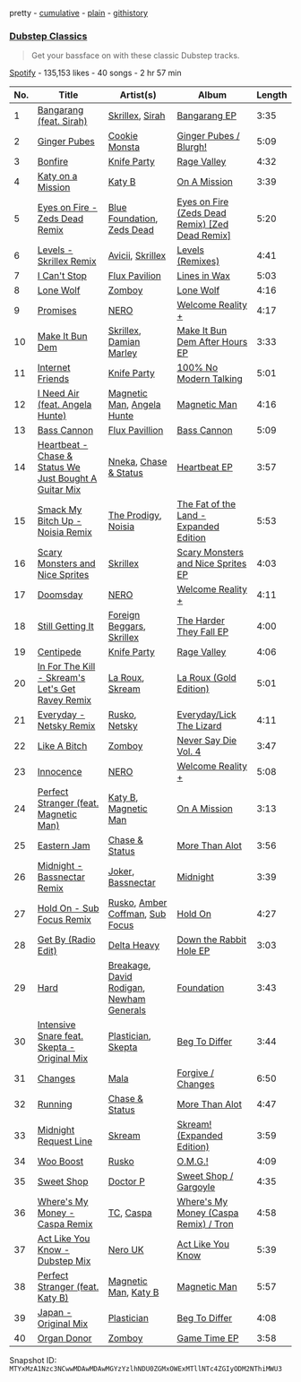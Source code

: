 pretty - [cumulative](/playlists/cumulative/37i9dQZF1DX4arVIN5Cg4U.md) - [plain](/playlists/plain/37i9dQZF1DX4arVIN5Cg4U) - [githistory](https://github.githistory.xyz/mackorone/spotify-playlist-archive/blob/main/playlists/plain/37i9dQZF1DX4arVIN5Cg4U)

### [Dubstep Classics](https://open.spotify.com/playlist/37i9dQZF1DX4arVIN5Cg4U)

> Get your bassface on with these classic Dubstep tracks.

[Spotify](https://open.spotify.com/user/spotify) - 135,153 likes - 40 songs - 2 hr 57 min

| No. | Title | Artist(s) | Album | Length |
|---|---|---|---|---|
| 1 | [Bangarang \(feat\. Sirah\)](https://open.spotify.com/track/6VRhkROS2SZHGlp0pxndbJ) | [Skrillex](https://open.spotify.com/artist/5he5w2lnU9x7JFhnwcekXX), [Sirah](https://open.spotify.com/artist/3oAazIwC0nAYkOKVQPUC38) | [Bangarang EP](https://open.spotify.com/album/5XJ2NeBxZP3HFM8VoBQEUe) | 3:35 |
| 2 | [Ginger Pubes](https://open.spotify.com/track/2s0xboyJ9qfdUQVS3ZcY8B) | [Cookie Monsta](https://open.spotify.com/artist/2uGNBmaWvxF6HAcWuhK7OP) | [Ginger Pubes / Blurgh!](https://open.spotify.com/album/4n7w7SRIJxV6oKySEmaAlK) | 5:09 |
| 3 | [Bonfire](https://open.spotify.com/track/0QIYINh2AwmOmdu8CRYvlw) | [Knife Party](https://open.spotify.com/artist/2DuJi13MWHjRHrqRUwk8vH) | [Rage Valley](https://open.spotify.com/album/2KZKR8bLDZPUxOE6JhTh4X) | 4:32 |
| 4 | [Katy on a Mission](https://open.spotify.com/track/47uhrF6IvyE2eUyyfLAEzf) | [Katy B](https://open.spotify.com/artist/5EUdiv20t58GCS09VMKk7M) | [On A Mission](https://open.spotify.com/album/6KV9kNSuC1mmzrXKx6p6vV) | 3:39 |
| 5 | [Eyes on Fire \- Zeds Dead Remix](https://open.spotify.com/track/3Oiauiojgokw9vWQvFmEoI) | [Blue Foundation](https://open.spotify.com/artist/1FWybrAwiSa0zKibdLfZZr), [Zeds Dead](https://open.spotify.com/artist/67qogtRNI0GjUr8PlaG6Zh) | [Eyes on Fire \(Zeds Dead Remix\) \[Zed Dead Remix\]](https://open.spotify.com/album/5wFQEk3sV9Zjo3xnGZLS42) | 5:20 |
| 6 | [Levels \- Skrillex Remix](https://open.spotify.com/track/5f6igUw1asUL4AGXSvgTW8) | [Avicii](https://open.spotify.com/artist/1vCWHaC5f2uS3yhpwWbIA6), [Skrillex](https://open.spotify.com/artist/5he5w2lnU9x7JFhnwcekXX) | [Levels \(Remixes\)](https://open.spotify.com/album/42z0CzDpHpFYXLmKIk6NuC) | 4:41 |
| 7 | [I Can't Stop](https://open.spotify.com/track/03EuhmMsEHVFI9ytainStU) | [Flux Pavilion](https://open.spotify.com/artist/7muzHifhMdnfN1xncRLOqk) | [Lines in Wax](https://open.spotify.com/album/4nr0xtBBSdHcnaq3iSqEIr) | 5:03 |
| 8 | [Lone Wolf](https://open.spotify.com/track/76I3PmbGZazzNlEwlp1y85) | [Zomboy](https://open.spotify.com/artist/0ycHhPwPvoaO4VGzmMnXGq) | [Lone Wolf](https://open.spotify.com/album/0ZOHOmSoA2F394OWEqvAIY) | 4:16 |
| 9 | [Promises](https://open.spotify.com/track/2LCCxYQ5dw1dz3Pu6APEUH) | [NERO](https://open.spotify.com/artist/4uRYpUQZrNrY5t8tAv3XrD) | [Welcome Reality +](https://open.spotify.com/album/1hMXqmEdtxYenRDVm4hEgu) | 4:17 |
| 10 | [Make It Bun Dem](https://open.spotify.com/track/0mlf3yOGzVnIVxjybDQL3h) | [Skrillex](https://open.spotify.com/artist/5he5w2lnU9x7JFhnwcekXX), [Damian Marley](https://open.spotify.com/artist/3QJzdZJYIAcoET1GcfpNGi) | [Make It Bun Dem After Hours EP](https://open.spotify.com/album/3ipNtzV1LNGEBWu4VSsmjP) | 3:33 |
| 11 | [Internet Friends](https://open.spotify.com/track/5qFL2uwfnGU8FccwLMgPNQ) | [Knife Party](https://open.spotify.com/artist/2DuJi13MWHjRHrqRUwk8vH) | [100% No Modern Talking](https://open.spotify.com/album/2Ha5B3dapothPfMP9gWvQB) | 5:01 |
| 12 | [I Need Air \(feat\. Angela Hunte\)](https://open.spotify.com/track/5je1EimWTwYw2p8XVym99q) | [Magnetic Man](https://open.spotify.com/artist/40ttEBZPhAHbXH6aUg4GkL), [Angela Hunte](https://open.spotify.com/artist/7rEqtNYXSDePQHdZNiLN6L) | [Magnetic Man](https://open.spotify.com/album/1xlyG4VH7qEx1tNVXDtcmr) | 4:16 |
| 13 | [Bass Cannon](https://open.spotify.com/track/4u3a1nylBxY8siO7Os4t22) | [Flux Pavillion](https://open.spotify.com/artist/0z9vD9DKvwTGRPEQ4JZID7) | [Bass Cannon](https://open.spotify.com/album/2cmBRFSeVDZVTSPyQG9AoF) | 5:09 |
| 14 | [Heartbeat \- Chase & Status We Just Bought A Guitar Mix](https://open.spotify.com/track/5qPmR4nG3nNAECAN5JxrEV) | [Nneka](https://open.spotify.com/artist/0VX4MyYhvKRtU1AZUVGLUZ), [Chase & Status](https://open.spotify.com/artist/3jNkaOXasoc7RsxdchvEVq) | [Heartbeat EP](https://open.spotify.com/album/7cFT0IlqXCMqkjYi7iL5Jf) | 3:57 |
| 15 | [Smack My Bitch Up \- Noisia Remix](https://open.spotify.com/track/5NlW1Be0WYIOFp1gx1b7Kf) | [The Prodigy](https://open.spotify.com/artist/4k1ELeJKT1ISyDv8JivPpB), [Noisia](https://open.spotify.com/artist/4YWj8sohRDjL9deiuRvEEY) | [The Fat of the Land \- Expanded Edition](https://open.spotify.com/album/3knGLri9I3X3oO24mDNdkG) | 5:53 |
| 16 | [Scary Monsters and Nice Sprites](https://open.spotify.com/track/4rwpZEcnalkuhPyGkEdhu0) | [Skrillex](https://open.spotify.com/artist/5he5w2lnU9x7JFhnwcekXX) | [Scary Monsters and Nice Sprites EP](https://open.spotify.com/album/35tQBmq1RblVUzAvfsw5uO) | 4:03 |
| 17 | [Doomsday](https://open.spotify.com/track/3ziKJoRHiJsaoTaeBYCJBA) | [NERO](https://open.spotify.com/artist/4uRYpUQZrNrY5t8tAv3XrD) | [Welcome Reality +](https://open.spotify.com/album/1hMXqmEdtxYenRDVm4hEgu) | 4:11 |
| 18 | [Still Getting It](https://open.spotify.com/track/0LeGeKymBOKaofgQOZXeSo) | [Foreign Beggars](https://open.spotify.com/artist/0sQ1wgSdRpoysgsa1VnI4G), [Skrillex](https://open.spotify.com/artist/5he5w2lnU9x7JFhnwcekXX) | [The Harder They Fall EP](https://open.spotify.com/album/5s7KcxWTWcGbGehe52aga6) | 4:00 |
| 19 | [Centipede](https://open.spotify.com/track/0u2AIKDVafHwCFQ9LDnqxH) | [Knife Party](https://open.spotify.com/artist/2DuJi13MWHjRHrqRUwk8vH) | [Rage Valley](https://open.spotify.com/album/2KZKR8bLDZPUxOE6JhTh4X) | 4:06 |
| 20 | [In For The Kill \- Skream's Let's Get Ravey Remix](https://open.spotify.com/track/46SNlNPyoPOF19hGF4dbBD) | [La Roux](https://open.spotify.com/artist/3K2zB87GZv1krx031en5VA), [Skream](https://open.spotify.com/artist/2jbP92oFLWqPqogflK1wlW) | [La Roux \(Gold Edition\)](https://open.spotify.com/album/6WGLFg9lQO6ytwJfIflCQA) | 5:01 |
| 21 | [Everyday \- Netsky Remix](https://open.spotify.com/track/7vYutw14Ch1Ee1ZmU7gLQ7) | [Rusko](https://open.spotify.com/artist/4BTcOR2hEQZQQL5AMo5u10), [Netsky](https://open.spotify.com/artist/5TgQ66WuWkoQ2xYxaSTnVP) | [Everyday/Lick The Lizard](https://open.spotify.com/album/3JhkJ5yR4Oh6xljqo58qMY) | 4:11 |
| 22 | [Like A Bitch](https://open.spotify.com/track/5XFNxeWhhpNc0175JKydLD) | [Zomboy](https://open.spotify.com/artist/0ycHhPwPvoaO4VGzmMnXGq) | [Never Say Die Vol\. 4](https://open.spotify.com/album/1x5QZcPvy0RjvZHjbHeOPV) | 3:47 |
| 23 | [Innocence](https://open.spotify.com/track/31BPnapcrlqpPxMx2GRabp) | [NERO](https://open.spotify.com/artist/4uRYpUQZrNrY5t8tAv3XrD) | [Welcome Reality +](https://open.spotify.com/album/1hMXqmEdtxYenRDVm4hEgu) | 5:08 |
| 24 | [Perfect Stranger \(feat\. Magnetic Man\)](https://open.spotify.com/track/6ZqBQWfrmYqk5F9yi9S36O) | [Katy B](https://open.spotify.com/artist/5EUdiv20t58GCS09VMKk7M), [Magnetic Man](https://open.spotify.com/artist/40ttEBZPhAHbXH6aUg4GkL) | [On A Mission](https://open.spotify.com/album/6KV9kNSuC1mmzrXKx6p6vV) | 3:13 |
| 25 | [Eastern Jam](https://open.spotify.com/track/4WygV70LzaCA8FgOcpN1w4) | [Chase & Status](https://open.spotify.com/artist/3jNkaOXasoc7RsxdchvEVq) | [More Than Alot](https://open.spotify.com/album/3ilT1S2FeNalS9JXwzlmx9) | 3:56 |
| 26 | [Midnight \- Bassnectar Remix](https://open.spotify.com/track/6FOW4afZzzl8eqNKnvNTsV) | [Joker](https://open.spotify.com/artist/6S5jf5noKu0JJjLLVUCZqP), [Bassnectar](https://open.spotify.com/artist/1JPy5PsJtkhftfdr6saN2i) | [Midnight](https://open.spotify.com/album/78FzmtmPS5byGfw6tsz8QM) | 3:39 |
| 27 | [Hold On \- Sub Focus Remix](https://open.spotify.com/track/2u6tZMWwhgnRggKHvRWINP) | [Rusko](https://open.spotify.com/artist/4BTcOR2hEQZQQL5AMo5u10), [Amber Coffman](https://open.spotify.com/artist/4vpGVGgxSDcCTmqYbsOnsn), [Sub Focus](https://open.spotify.com/artist/0QaSiI5TLA4N7mcsdxShDO) | [Hold On](https://open.spotify.com/album/3Q7Mi2wjS7jbAd4wkQ7Wjy) | 4:27 |
| 28 | [Get By \(Radio Edit\)](https://open.spotify.com/track/1JIrfzWMTkGrYHm5ZMlNGb) | [Delta Heavy](https://open.spotify.com/artist/7GvVTb8yFV0ZrdI30Qce6T) | [Down the Rabbit Hole EP](https://open.spotify.com/album/1w5H63ddvjR8XD0rIrQK6p) | 3:03 |
| 29 | [Hard](https://open.spotify.com/track/35M4cbE6QoUF5b3SlOR9GS) | [Breakage](https://open.spotify.com/artist/68Wb5Pcy71lLaKdIB6cBA5), [David Rodigan](https://open.spotify.com/artist/3Ecj5Hl1oHo9V7XKXdursh), [Newham Generals](https://open.spotify.com/artist/4uvxuGejwpYNsKHUkNNtc7) | [Foundation](https://open.spotify.com/album/3xy1r4NNCOswj3q7vKJpDd) | 3:43 |
| 30 | [Intensive Snare feat\. Skepta \- Original Mix](https://open.spotify.com/track/5iNvnrGvOV6J17eUUc0skt) | [Plastician](https://open.spotify.com/artist/6p41GgJajkf3W2YXAzL8xC), [Skepta](https://open.spotify.com/artist/2p1fiYHYiXz9qi0JJyxBzN) | [Beg To Differ](https://open.spotify.com/album/1c6CUNYkv0uxnnJdZneWBT) | 3:44 |
| 31 | [Changes](https://open.spotify.com/track/0PfR5qCmwobwbpXL3vaqPm) | [Mala](https://open.spotify.com/artist/0QTEYauMG3DrAVPXCYMseu) | [Forgive / Changes](https://open.spotify.com/album/0Sg1wEBeKHsV2v9FOQlBm9) | 6:50 |
| 32 | [Running](https://open.spotify.com/track/5BW2ieMFF1MhCgdUvbCmP3) | [Chase & Status](https://open.spotify.com/artist/3jNkaOXasoc7RsxdchvEVq) | [More Than Alot](https://open.spotify.com/album/3ilT1S2FeNalS9JXwzlmx9) | 4:47 |
| 33 | [Midnight Request Line](https://open.spotify.com/track/6saiu3uHwIpzPl8GKtRRNR) | [Skream](https://open.spotify.com/artist/2jbP92oFLWqPqogflK1wlW) | [Skream! \(Expanded Edition\)](https://open.spotify.com/album/1nWIYpBIbSn759fhDYPvrx) | 3:59 |
| 34 | [Woo Boost](https://open.spotify.com/track/4lY0v0skiWm1UjRZTVXCnh) | [Rusko](https://open.spotify.com/artist/4BTcOR2hEQZQQL5AMo5u10) | [O.M.G.!](https://open.spotify.com/album/5bhKvBHw9ByWAGYEBLE1lI) | 4:09 |
| 35 | [Sweet Shop](https://open.spotify.com/track/295nnPutAyvfXpVsfwJbga) | [Doctor P](https://open.spotify.com/artist/0tgjwsn1Lpjj8kKEvWm0KQ) | [Sweet Shop / Gargoyle](https://open.spotify.com/album/0h4Tv7D0UWZzVtDPytqPvq) | 4:35 |
| 36 | [Where's My Money \- Caspa Remix](https://open.spotify.com/track/3p3LVZ7hDnIaiIMVXpBOp1) | [TC](https://open.spotify.com/artist/6b1Reb7bhjdXtkR7wUYW61), [Caspa](https://open.spotify.com/artist/4nMuaJ4kBLDJCRBizNESI6) | [Where's My Money \(Caspa Remix\) / Tron](https://open.spotify.com/album/0og95zcha0fmiJCMgTfjAV) | 4:58 |
| 37 | [Act Like You Know \- Dubstep Mix](https://open.spotify.com/track/1RQ249SQwWHPDkqY9ntFRS) | [Nero UK](https://open.spotify.com/artist/1UnjWyVhAlRU0F5JyKv9vp) | [Act Like You Know](https://open.spotify.com/album/0QLOa3PIZnAXxF6adYPYVo) | 5:39 |
| 38 | [Perfect Stranger \(feat\. Katy B\)](https://open.spotify.com/track/45pKLqudtUxyytI3xPBap7) | [Magnetic Man](https://open.spotify.com/artist/40ttEBZPhAHbXH6aUg4GkL), [Katy B](https://open.spotify.com/artist/5EUdiv20t58GCS09VMKk7M) | [Magnetic Man](https://open.spotify.com/album/1xlyG4VH7qEx1tNVXDtcmr) | 5:57 |
| 39 | [Japan \- Original Mix](https://open.spotify.com/track/7b4n7QwjEo69szisxNK4By) | [Plastician](https://open.spotify.com/artist/6p41GgJajkf3W2YXAzL8xC) | [Beg To Differ](https://open.spotify.com/album/1c6CUNYkv0uxnnJdZneWBT) | 4:08 |
| 40 | [Organ Donor](https://open.spotify.com/track/6s5ka9t96DN6StuzMk5U0l) | [Zomboy](https://open.spotify.com/artist/0ycHhPwPvoaO4VGzmMnXGq) | [Game Time EP](https://open.spotify.com/album/07aAyO7CyO7b4QqDQzroiY) | 3:58 |

Snapshot ID: `MTYxMzA1Nzc3NCwwMDAwMDAwMGYzYzlhNDU0ZGMxOWExMTllNTc4ZGIyODM2NThiMWU3`

